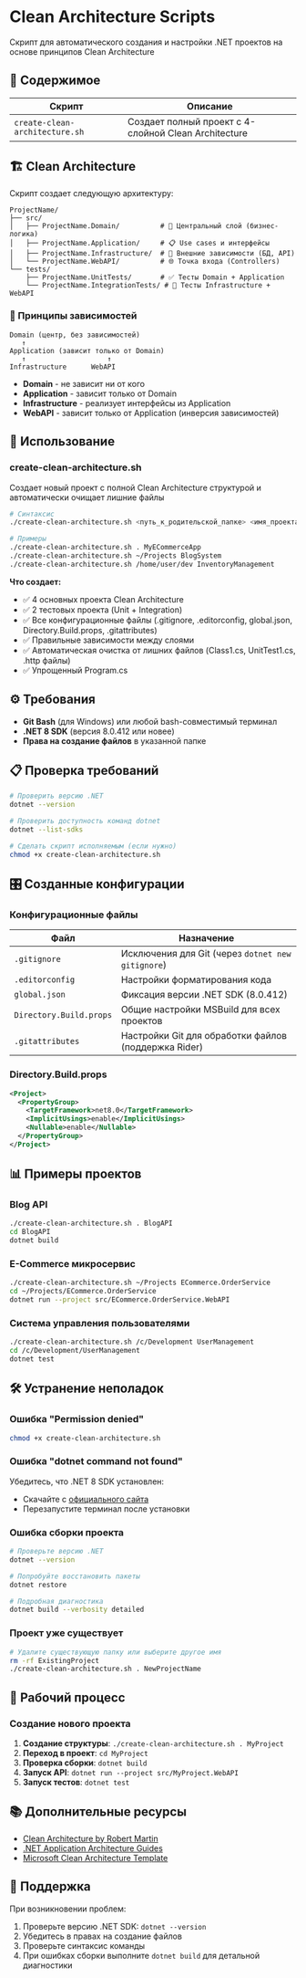 # Clean Architecture Scripts

Скрипт для автоматического создания и настройки .NET проектов на основе принципов Clean Architecture

## 📁 Содержимое

| Скрипт | Описание |
|--------|----------|
| `create-clean-architecture.sh` | Создает полный проект с 4-слойной Clean Architecture |

## 🏗️ Clean Architecture

Скрипт создает следующую архитектуру:

```
ProjectName/
├── src/
│   ├── ProjectName.Domain/          # 🎯 Центральный слой (бизнес-логика)
│   ├── ProjectName.Application/     # 📋 Use cases и интерфейсы
│   ├── ProjectName.Infrastructure/  # 🔧 Внешние зависимости (БД, API)
│   └── ProjectName.WebAPI/          # 🌐 Точка входа (Controllers)
└── tests/
    ├── ProjectName.UnitTests/       # ✅ Тесты Domain + Application
    └── ProjectName.IntegrationTests/ # 🔗 Тесты Infrastructure + WebAPI
```

### 🎯 Принципы зависимостей

```
Domain (центр, без зависимостей)
   ↑
Application (зависит только от Domain)
   ↑                    ↑
Infrastructure      WebAPI
```

- **Domain** - не зависит ни от кого
- **Application** - зависит только от Domain
- **Infrastructure** - реализует интерфейсы из Application
- **WebAPI** - зависит только от Application (инверсия зависимостей)

## 🚀 Использование

### create-clean-architecture.sh

Создает новый проект с полной Clean Architecture структурой и автоматически очищает лишние файлы

```bash
# Синтаксис
./create-clean-architecture.sh <путь_к_родительской_папке> <имя_проекта>

# Примеры
./create-clean-architecture.sh . MyECommerceApp
./create-clean-architecture.sh ~/Projects BlogSystem
./create-clean-architecture.sh /home/user/dev InventoryManagement
```

**Что создает:**
- ✅ 4 основных проекта Clean Architecture
- ✅ 2 тестовых проекта (Unit + Integration)
- ✅ Все конфигурационные файлы (.gitignore, .editorconfig, global.json, Directory.Build.props, .gitattributes)
- ✅ Правильные зависимости между слоями
- ✅ Автоматическая очистка от лишних файлов (Class1.cs, UnitTest1.cs, .http файлы)
- ✅ Упрощенный Program.cs

## ⚙️ Требования

- **Git Bash** (для Windows) или любой bash-совместимый терминал
- **.NET 8 SDK** (версия 8.0.412 или новее)
- **Права на создание файлов** в указанной папке

## 📋 Проверка требований

```bash
# Проверить версию .NET
dotnet --version

# Проверить доступность команд dotnet
dotnet --list-sdks

# Сделать скрипт исполняемым (если нужно)
chmod +x create-clean-architecture.sh
```

## 🎛️ Созданные конфигурации

### Конфигурационные файлы

| Файл | Назначение |
|------|------------|
| `.gitignore` | Исключения для Git (через `dotnet new gitignore`) |
| `.editorconfig` | Настройки форматирования кода |
| `global.json` | Фиксация версии .NET SDK (8.0.412) |
| `Directory.Build.props` | Общие настройки MSBuild для всех проектов |
| `.gitattributes` | Настройки Git для обработки файлов (поддержка Rider) |

### Directory.Build.props

```xml
<Project>
  <PropertyGroup>
    <TargetFramework>net8.0</TargetFramework>
    <ImplicitUsings>enable</ImplicitUsings>
    <Nullable>enable</Nullable>
  </PropertyGroup>
</Project>
```

## 📊 Примеры проектов

### Blog API
```bash
./create-clean-architecture.sh . BlogAPI
cd BlogAPI
dotnet build
```

### E-Commerce микросервис
```bash
./create-clean-architecture.sh ~/Projects ECommerce.OrderService
cd ~/Projects/ECommerce.OrderService
dotnet run --project src/ECommerce.OrderService.WebAPI
```

### Система управления пользователями
```bash
./create-clean-architecture.sh /c/Development UserManagement
cd /c/Development/UserManagement
dotnet test
```

## 🛠️ Устранение неполадок

### Ошибка "Permission denied"
```bash
chmod +x create-clean-architecture.sh
```

### Ошибка "dotnet command not found"
Убедитесь, что .NET 8 SDK установлен:
- Скачайте с [официального сайта](https://dotnet.microsoft.com/download/dotnet/8.0)
- Перезапустите терминал после установки

### Ошибка сборки проекта
```bash
# Проверьте версию .NET
dotnet --version

# Попробуйте восстановить пакеты
dotnet restore

# Подробная диагностика
dotnet build --verbosity detailed
```

### Проект уже существует
```bash
# Удалите существующую папку или выберите другое имя
rm -rf ExistingProject
./create-clean-architecture.sh . NewProjectName
```

## 🔄 Рабочий процесс

### Создание нового проекта
1. **Создание структуры**: `./create-clean-architecture.sh . MyProject`
2. **Переход в проект**: `cd MyProject`
3. **Проверка сборки**: `dotnet build`
4. **Запуск API**: `dotnet run --project src/MyProject.WebAPI`
5. **Запуск тестов**: `dotnet test`

## 📚 Дополнительные ресурсы

- [Clean Architecture by Robert Martin](https://blog.cleancoder.com/uncle-bob/2012/08/13/the-clean-architecture.html)
- [.NET Application Architecture Guides](https://dotnet.microsoft.com/learn/dotnet/architecture-guides)
- [Microsoft Clean Architecture Template](https://github.com/jasontaylordev/CleanArchitecture)

## 🤝 Поддержка

При возникновении проблем:
1. Проверьте версию .NET SDK: `dotnet --version`
2. Убедитесь в правах на создание файлов
3. Проверьте синтаксис команды
4. При ошибках сборки выполните `dotnet build` для детальной диагностики